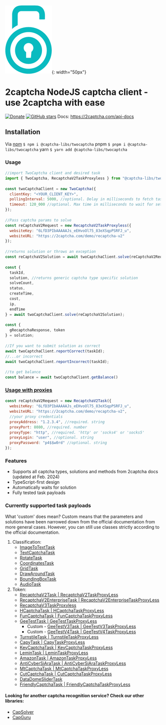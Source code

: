 ![2Captcha logo](2captcha-logo.png){: width="50px"}
# 2captcha NodeJS captcha client - use 2captcha with ease 
[![Donate](https://img.shields.io/badge/Donate-PayPal-blue.svg)](https://www.paypal.com/paypalme/maxshydev)
[![GitHub stars](https://img.shields.io/github/stars/blackravenx/captcha-libs.svg?style=social&label=Star)](https://github.com/blackravenx/captcha-libs)
Docs: https://2captcha.com/api-docs

## Installation
Via [npm](https://www.npmjs.com/package/@captcha-libs/twocaptcha)
    ```$ npm i @captcha-libs/twocaptcha```
pnpm
    ```$ pnpm i @captcha-libs/twocaptcha```
yarn
    ```$ yarn add @captcha-libs/twocaptcha```

### Usage
```javascript
//import TwoCaptcha client and desired task 
import { TwoCaptcha, RecaptchaV2TaskProxyless } from "@captcha-libs/twocaptcha";

const twoCaptchaClient = new TwoCaptcha({
  clientKey: "<YOUR_CLIENT_KEY>",
  pollingInterval: 5000, //optional. Delay in milliseconds to fetch task result, default: 5000ms
  timeout: 120_000 //optional. Max time in milliseconds to wait for settled task result, default: 120000ms
});

//Pass captcha params to solve
const reCaptchaV2Request = new RecaptchaV2TaskProxyless({
  websiteKey: "6LfD3PIbAAAAAJs_eEHvoOl75_83eXSqpPSRFJ_u",
  websiteURL: "https://2captcha.com/demo/recaptcha-v2"
});

//returns solution or throws an exception
const reCaptchaV2Solution = await twoCaptchaClient.solve(reCaptchaV2Request);

const {
  taskId,
  solution, //returns generic captcha type specific solution
  solveCount,
  status,
  createTime,
  cost,
  ip,
  endTime
} = await twoCaptchaClient.solve(reCaptchaV2Solution);

const {
  gRecaptchaResponse, token
} = solution;

//If you want to submit solution as correct
await twoCaptchaClient.reportCorrect(taskId);
//...or incorrect
await twoCaptchaClient.reportIncorrect(taskId);

//to get balance
const balance = await twoCaptchaClient.getBalance()
```
### [Usage with proxies](https://2captcha.com/api-docs/proxy)
```javascript
const reCaptchaV2Request = new RecaptchaV2Task({
  websiteKey: "6LfD3PIbAAAAAJs_eEHvoOl75_83eXSqpPSRFJ_u",
  websiteURL: "https://2captcha.com/demo/recaptcha-v2",
  //your proxy credentials
  proxyAddress: "1.2.3.4", //required. string
  proxyPort: 8080, //required. number
  proxyType: "http", //required. 'http' or 'socks4' or 'socks5'
  proxyLogin: "user", //optional. string
  proxyPassword: "p4$$w0rd" //optional. string
});

```
### Features
* Supports all captcha types, solutions and methods from 2captcha docs (updated at Feb. 2024)
* TypeScript-first design
* Automatically waits for solution
* Fully tested task payloads

### Currently supported task payloads
What 'custom' does mean? Custom means that the parameters and solutions have been narrowed down from the official documentation from more general cases. However, you can still use classes strictly according to the official documentation.

1. Classification:
    * [ImageToTextTask](https://2captcha.com/api-docs/normal-captcha)
    * [TextCaptchaTask](https://2captcha.com/api-docs/text)
    * [RotateTask](https://2captcha.com/api-docs/rotate)
    * [CoordinatesTask](https://2captcha.com/api-docs/coordinates)
    * [GridTask](https://2captcha.com/api-docs/grid)
    * [DrawAroundTask](https://2captcha.com/api-docs/draw-around)
    * [BoundingBoxTask](https://2captcha.com/api-docs/bounding-box)
    * [AudioTask](https://2captcha.com/api-docs/audio)
2. Token:
    * [RecaptchaV2Task | RecaptchaV2TaskProxyLess](https://2captcha.com/api-docs/recaptcha-v2)
    * [RecaptchaV2EnterpriseTask | RecaptchaV2EnterpriseTaskProxyLess](https://2captcha.com/api-docs/recaptcha-v2-enterprise)
    * [RecaptchaV3TaskProxyless](https://2captcha.com/api-docs/recaptcha-v3)
    * [HCaptchaTask | HCaptchaTaskProxyLess](https://2captcha.com/api-docs/hcaptcha)
    * [FunCaptchaTask | FunCaptchaTaskProxyLess](https://2captcha.com/api-docs/arkoselabs-funcaptcha)
    * [GeeTestTask | GeeTestTaskProxyLess](https://2captcha.com/api-docs/geetest)
        * Custom - [GeeTestV3Task | GeeTestV3TaskProxyLess](https://2captcha.com/api-docs/geetest#request-examples-for-geetest-v3)
        * Custom - [GeeTestV4Task | GeeTestV4TaskProxyLess](https://2captcha.com/api-docs/geetest#request-examples-for-geetest-v4)
    * [TurnstileTask | TurnstileTaskProxyLess](https://2captcha.com/api-docs/cloudflare-turnstile)
    * [CapyTask | CapyTaskProxyLess](https://2captcha.com/api-docs/capy-puzzle-captcha)
    * [KeyCaptchaTask | KeyCaptchaTaskProxyLess](https://2captcha.com/api-docs/keycaptcha)
    * [LeminTask | LeminTaskProxyLess](https://2captcha.com/api-docs/lemin)
    * [AmazonTask | AmazonTaskProxyLess](https://2captcha.com/api-docs/amazon-aws-waf-captcha)
    * [AntiCyberSiAraTask | AntiCyberSiAraTaskProxyLess](https://2captcha.com/api-docs/anti-cyber-siara)
    * [MtCaptchaTask | MtCaptchaTaskProxyLess](https://2captcha.com/api-docs/mtcaptcha)
    * [CutCaptchaTask | CutCaptchaTaskProxyLess](https://2captcha.com/api-docs/cutcaptcha)
    * [DataDomeSliderTask](https://2captcha.com/api-docs/datadome-slider-captcha)
    * [FriendlyCaptchaTask | FriendlyCaptchaTaskProxyLess](https://2captcha.com/api-docs/friendly-captcha)

#### Looking for another captcha recognition service? Check our other libraries: 
* [CapSolver](https://www.npmjs.com/package/@captcha-libs/capsolver)
* [CapGuru](https://www.npmjs.com/package/@captcha-libs/capguru)
